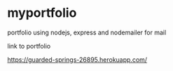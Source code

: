 # myportfolio
portfolio using nodejs, express and nodemailer for mail

link to portfolio

https://guarded-springs-26895.herokuapp.com/
